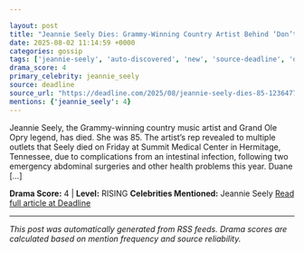 ```yaml
---

layout: post
title: "Jeannie Seely Dies: Grammy-Winning Country Artist Behind ‘Don’t Touch Me’ Was 85""
date: 2025-08-02 11:14:59 +0000
categories: gossip
tags: ['jeannie-seely', 'auto-discovered', 'new', 'source-deadline', 'drama-rising']
drama_score: 4
primary_celebrity: jeannie_seely
source: deadline
source_url: "https://deadline.com/2025/08/jeannie-seely-dies-85-1236477149/""
mentions: {'jeannie_seely': 4}
---
```


Jeannie Seely, the Grammy-winning country music artist and Grand Ole Opry legend, has died. She was 85. The artist’s rep revealed to multiple outlets that Seely died on Friday at Summit Medical Center in Hermitage, Tennessee, due to complications from an intestinal infection, following two emergency abdominal surgeries and other health problems this year. Duane […]

**Drama Score:** 4 | **Level:** RISING **Celebrities Mentioned:** Jeannie Seely [Read full article at Deadline](https://deadline.com/2025/08/jeannie-seely-dies-85-1236477149/)

---

*This post was automatically generated from RSS feeds. Drama scores are calculated based on mention frequency and source reliability.*